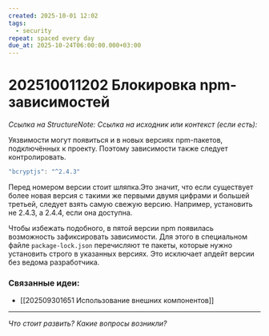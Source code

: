 ```yaml
---
created: 2025-10-01 12:02
tags:
  - security
repeat: spaced every day
due_at: 2025-10-24T06:00:00.000+03:00
---
```

# 202510011202 Блокировка npm-зависимостей

*Ссылка на StructureNote:*
*Ссылка на исходник или контекст (если есть):* 

Уязвимости могут появиться и в новых версиях npm-пакетов, подключённых к проекту. Поэтому зависимости также следует контролировать.

```ts
"bcryptjs": "^2.4.3"
```

Перед номером версии стоит шляпка.Это значит, что если существует более новая версия с такими же первыми двумя цифрами и большей третьей, следует взять самую свежую версию. Например, установить не 2.4.3, а 2.4.4, если она доступна.

Чтобы избежать подобного, в пятой версии npm появилась возможность зафиксировать зависимости. Для этого в специальном файле `package-lock.json` перечисляют те пакеты, которые нужно установить строго в указанных версиях. Это исключает апдейт версии без ведома разработчика.

### Связанные идеи:

* [[202509301651 Использование внешних компонентов]]
---

*Что стоит развить? Какие вопросы возникли?*
